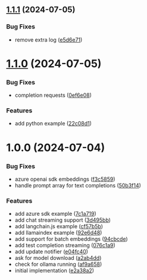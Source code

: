 ## [1.1.1](https://github.com/sinedied/ollamazure/compare/1.1.0...1.1.1) (2024-07-05)


### Bug Fixes

* remove extra log ([e5d6e71](https://github.com/sinedied/ollamazure/commit/e5d6e712b708a8bc870043c883a767a737e90132))

# [1.1.0](https://github.com/sinedied/ollamazure/compare/1.0.0...1.1.0) (2024-07-05)


### Bug Fixes

* completion requests ([0ef6e08](https://github.com/sinedied/ollamazure/commit/0ef6e082366e833d3a51327dc4c2ecd9a6128c70))


### Features

* add python example ([22c08d1](https://github.com/sinedied/ollamazure/commit/22c08d1692170b3d6d44f038703fb88829e86e75))

# 1.0.0 (2024-07-04)


### Bug Fixes

* azure openai sdk embeddings ([f3c5859](https://github.com/sinedied/ollamazure/commit/f3c5859e88e7a73a645821793b9734a02c2beb64))
* handle prompt array for text completions ([50b3f14](https://github.com/sinedied/ollamazure/commit/50b3f142054c9adb7122c2b2c18c2c8a7dbb4b18))


### Features

* add azure sdk example ([7c1a719](https://github.com/sinedied/ollamazure/commit/7c1a7196c8af6be100a999636bc71d7783089af4))
* add chat streaming support ([3d495bb](https://github.com/sinedied/ollamazure/commit/3d495bbb1b8284535067e1311b030cd0d2a00f8e))
* add langchain.js example ([cf57b5b](https://github.com/sinedied/ollamazure/commit/cf57b5b093d9b24eddb51e0de6f2ea75404057fe))
* add llamaindex example ([92e6d48](https://github.com/sinedied/ollamazure/commit/92e6d4847d7d515aa7b4875a4d91681bd81a07f7))
* add support for batch embeddings ([94cbcde](https://github.com/sinedied/ollamazure/commit/94cbcde7078af85f922f4853a568e2b76bc5230a))
* add test completion streaming ([076c1a9](https://github.com/sinedied/ollamazure/commit/076c1a9d029156508b0a5dbb89dd6f27f1895cd4))
* add update notifier ([e04fc40](https://github.com/sinedied/ollamazure/commit/e04fc400b6f47b370733e6a84d9600a7a5016ea1))
* ask for model download ([a2ab4dd](https://github.com/sinedied/ollamazure/commit/a2ab4dd904cb82c539c4f0865b31f79349883cc1))
* check for ollama running ([af9a658](https://github.com/sinedied/ollamazure/commit/af9a6580b5fcf35169e142ad7852431603674669))
* initial implementation ([e2a38a2](https://github.com/sinedied/ollamazure/commit/e2a38a260e50e75e85d996437625e2936946ca41))
